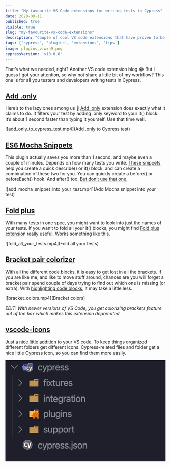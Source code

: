 ```yaml
---
title: "My favourite VS Code extensions for writing tests in Cypress"
date: 2020-09-11
published: true
visible: true
slug: "my-favourite-vs-code-extensions"
description: "Couple of cool VS code extensions that have proven to be useful for my workflow."
tags: ['cypress', 'plugins', 'extensions', 'tips']
image: plugins_viwxh9.png
cypressVersion: 'v10.0.0'
---
```


That’s what we needed, right? Another VS code extension blog 😂 But I guess I got your attention, so why not share a little bit of my workflow? This one is for all you testers and developers writing tests in Cypress.

## [Add .only](https://marketplace.visualstudio.com/items?itemName=ub1que.add-only)

Here’s to the lazy ones among us 🍻 [Add .only](https://marketplace.visualstudio.com/items?itemName=ub1que.add-only) extension does exactly what it claims to do. It filters your test by adding .only keyword to your it() block. It’s about 1 second faster than typing it yourself. Use that time well.

![add_only_to_cypress_test.mp4](Add .only to Cypress test)

## [ES6 Mocha Snippets](https://marketplace.visualstudio.com/items?itemName=spoonscen.es6-mocha-snippets)

This plugin actually saves you more than 1 second, and maybe even a couple of minutes. Depends on how many tests you write. [These snippets](https://marketplace.visualstudio.com/items?itemName=spoonscen.es6-mocha-snippets) help you create a quick describe() or it() block, and can create a combination of these two for you. You can quickly create a before() or beforeEach() hook. And after() too. [But don’t use that one.](https://docs.cypress.io/guides/references/best-practices.html#Using-after-or-afterEach-hooks)

![add_mocha_snippet_into_your_test.mp4](Add Mocha snippet into your test)

## [Fold plus](https://marketplace.visualstudio.com/items?itemName=dakara.dakara-foldplus)

With many tests in one spec, you might want to look into just the names of your tests. If you wan’t to fold all your it() blocks, you might find [Fold plus extension](https://marketplace.visualstudio.com/items?itemName=dakara.dakara-foldplus) really useful. Works something like this.

![fold_all_your_tests.mp4](Fold all your tests)

## [Bracket pair colorizer](https://marketplace.visualstudio.com/items?itemName=CoenraadS.bracket-pair-colorizer-2)

With all the different code blocks, it is easy to get lost in all the brackets. If you are like me, and like to move stuff around, chances are you will forget a bracket pair spend couple of days trying to find out which one is missing (or extra). With [highlighting code blocks](https://marketplace.visualstudio.com/items?itemName=CoenraadS.bracket-pair-colorizer-2), it may take a little less.

![bracket_colors.mp4](Bracket colors)

*EDIT: With newer versions of VS Code, you get colorizing brackets feature out of the box which makes this extension deprecated.*

## [vscode-icons](https://marketplace.visualstudio.com/items?itemName=vscode-icons-team.vscode-icons)

[Just a nice little addition](https://marketplace.visualstudio.com/items?itemName=vscode-icons-team.vscode-icons) to your VS code. To keep things organized different folders get different icons. Cypress-related files and folder get a nice little Cypress icon, so you can find them more easily.

![VS Code icons](vs_code_icons.png)
